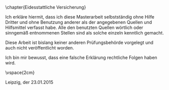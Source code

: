 \chapter{Eidesstattliche Versicherung}

Ich erkläre hiermit, dass ich diese Masterarbeit selbstständig ohne Hilfe Dritter und ohne Benutzung anderer als der angegebenen Quellen und Hilfsmittel verfasst habe. Alle den benutzten Quellen wörtlich oder sinngemäß entnommenen Stellen sind als solche einzeln kenntlich gemacht.

Diese Arbeit ist bislang keiner anderen Prüfungsbehörde vorgelegt und auch nicht veröffentlicht worden.

Ich bin mir bewusst, dass eine falsche Erklärung rechtliche Folgen haben wird.

\vspace{2cm}

Leipzig, der 23.01.2015
